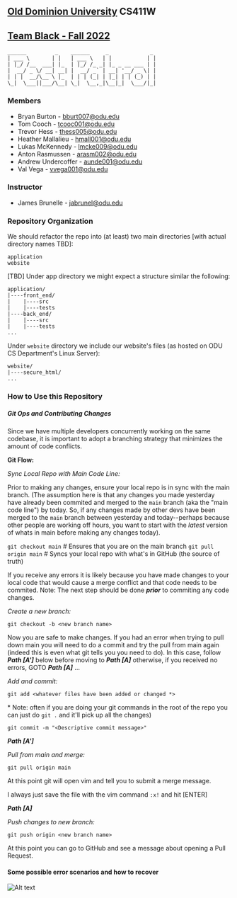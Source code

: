## [Old Dominion University](https://www.odu.edu) CS411W 

## [Team Black - Fall 2022](https://www.cs.odu.edu/~411black)

```
______         _    ______     _             _
| ___ \       | |   | ___ \   | |           | |
| |_/ /__  ___| |_  | |_/ /_ _| |_ _ __ ___ | |
|  __/ _ \/ __| __| |  __/ _` | __| '__/ _ \| |
| | |  __/\__ \ |_  | | | (_| | |_| | | (_) | |
\_|  \___||___/\__| \_|  \__,_|\__|_|  \___/|_|

```

### Members

- Bryan Burton - bburt007@odu.edu
- Tom Cooch - tcooc001@odu.edu
- Trevor Hess - thess005@odu.edu
- Heather Mallalieu - hmall001@odu.edu
- Lukas McKennedy - lmcke009@odu.edu
- Anton Rasmussen - arasm002@odu.edu
- Andrew Undercoffer - aunde001@odu.edu
- Val Vega - vvega001@odu.edu

### Instructor
- James Brunelle - jabrunel@odu.edu

### Repository Organization
We should refactor the repo into (at least) two main directories [with actual directory names TBD]:
```
application
website
```
[TBD] Under app directory we might expect a structure similar the following:
```
application/
|----front_end/
|    |----src
|    |----tests
|----back_end/
|    |----src
|    |----tests
...
```
Under `website` directory we include our website's files (as hosted on ODU CS Department's Linux Server):
```
website/
|----secure_html/
...
```

### How to Use this Repository

##### Git Ops and Contributing Changes

Since we have multiple developers concurrently working on the same codebase, it is important to adopt a branching strategy that minimizes the amount of code conflicts.

**Git Flow:**

*Sync Local Repo with Main Code Line:*

Prior to making any changes, ensure your local repo is in sync with the main branch. (The assumption here is that any changes you made yesterday have already been commited and merged to the `main` branch (aka the "main code line") by today. So, if any changes made by other devs have been merged to the `main` branch between yesterday and today--perhaps because other people are working off hours, you want to start with the *latest* version of whats in main before making any changes today).

`git checkout main` # Ensures that you are on the main branch
`git pull origin main` # Syncs your local repo with what's in GitHub (the source of truth)

If you receive any errors it is likely because you have made changes to your local code that would cause a merge conflict and that code needs to be commited. Note: The next step should be done ***prior*** to commiting any code changes.

*Create a new branch:*

`git checkout -b <new branch name>`

Now you are safe to make changes. If you had an error when trying to pull down main you will need to do a commit and try the pull from main again (indeed this is even what git tells you you need to do). In this case, follow ***Path [A']*** below before moving to ***Path [A]*** otherwise, if you received no errors, GOTO ***Path [A]*** ... 


*Add and commit:*

`git add <whatever files have been added or changed *>`

\* Note: often if you are doing your git commands in the root of the repo you can just do `git .` and it'll pick up all the changes)

`git commit -m "<Descriptive commit message>"`


***Path [A']***

*Pull from main and merge:*

`git pull origin main`

At this point git will open vim and tell you to submit a merge message.

I always just save the file with the vim command `:x!` and hit [ENTER] 

***Path [A]***

*Push changes to new branch:*

`git push origin <new branch name>`

At this point you can go to GitHub and see a message about opening a Pull Request.

#### Some possible error scenarios and how to recover

![Alt text](relative/path/to/img.jpg?raw=true "Title")



